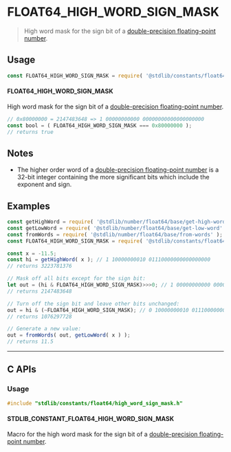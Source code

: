 <!--

@license Apache-2.0

Copyright (c) 2022 The Stdlib Authors.

Licensed under the Apache License, Version 2.0 (the "License");
you may not use this file except in compliance with the License.
You may obtain a copy of the License at

   http://www.apache.org/licenses/LICENSE-2.0

Unless required by applicable law or agreed to in writing, software
distributed under the License is distributed on an "AS IS" BASIS,
WITHOUT WARRANTIES OR CONDITIONS OF ANY KIND, either express or implied.
See the License for the specific language governing permissions and
limitations under the License.

-->

# FLOAT64_HIGH_WORD_SIGN_MASK

> High word mask for the sign bit of a [double-precision floating-point number][ieee754].

<section class="usage">

## Usage

<!-- eslint-disable id-length -->

```javascript
const FLOAT64_HIGH_WORD_SIGN_MASK = require( '@stdlib/constants/float64/high-word-sign-mask' );
```

#### FLOAT64_HIGH_WORD_SIGN_MASK

High word mask for the sign bit of a [double-precision floating-point number][ieee754].

<!-- eslint-disable id-length -->

```javascript
// 0x80000000 = 2147483648 => 1 00000000000 00000000000000000000
const bool = ( FLOAT64_HIGH_WORD_SIGN_MASK === 0x80000000 );
// returns true
```

</section>

<!-- /.usage -->

<section class="notes">

## Notes

-   The higher order word of a [double-precision floating-point number][ieee754] is a 32-bit integer containing the more significant bits which include the exponent and sign.

</section>

<!-- /.notes -->

<section class="examples">

## Examples

<!-- eslint-disable id-length -->

<!-- eslint no-undef: "error" -->

```javascript
const getHighWord = require( '@stdlib/number/float64/base/get-high-word' );
const getLowWord = require( '@stdlib/number/float64/base/get-low-word' );
const fromWords = require( '@stdlib/number/float64/base/from-words' );
const FLOAT64_HIGH_WORD_SIGN_MASK = require( '@stdlib/constants/float64/high-word-sign-mask' );

const x = -11.5;
const hi = getHighWord( x ); // 1 10000000010 01110000000000000000
// returns 3223781376

// Mask off all bits except for the sign bit:
let out = (hi & FLOAT64_HIGH_WORD_SIGN_MASK)>>>0; // 1 00000000000 00000000000000000000
// returns 2147483648

// Turn off the sign bit and leave other bits unchanged:
out = hi & (~FLOAT64_HIGH_WORD_SIGN_MASK); // 0 10000000010 01110000000000000000
// returns 1076297728

// Generate a new value:
out = fromWords( out, getLowWord( x ) );
// returns 11.5
```

</section>

<!-- /.examples -->

<!-- C interface documentation. -->

* * *

<section class="c">

## C APIs

<!-- Section to include introductory text. Make sure to keep an empty line after the intro `section` element and another before the `/section` close. -->

<section class="intro">

</section>

<!-- /.intro -->

<!-- C usage documentation. -->

<section class="usage">

### Usage

```c
#include "stdlib/constants/float64/high_word_sign_mask.h"
```

#### STDLIB_CONSTANT_FLOAT64_HIGH_WORD_SIGN_MASK

Macro for the high word mask for the sign bit of a [double-precision floating-point number][ieee754].

</section>

<!-- /.usage -->

<!-- C API usage notes. Make sure to keep an empty line after the `section` element and another before the `/section` close. -->

<section class="notes">

</section>

<!-- /.notes -->

<!-- C API usage examples. -->

<section class="examples">

</section>

<!-- /.examples -->

</section>

<!-- /.c -->

<!-- Section for related `stdlib` packages. Do not manually edit this section, as it is automatically populated. -->

<section class="related">

</section>

<!-- /.related -->

<!-- Section for all links. Make sure to keep an empty line after the `section` element and another before the `/section` close. -->

<section class="links">

[ieee754]: https://en.wikipedia.org/wiki/IEEE_754-1985

</section>

<!-- /.links -->
